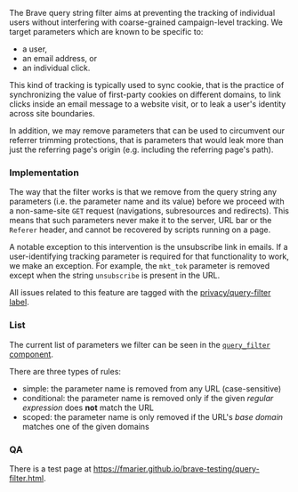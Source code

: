 The Brave  query string filter aims at preventing the tracking of individual users without interfering with coarse-grained campaign-level tracking. We target parameters which are known to be specific to:
- a user,
- an email address, or
- an individual click.

This kind of tracking is typically used to sync cookie, that is the practice of synchronizing the value of first-party cookies on different domains, to link clicks inside an email message to a website visit, or to leak a user's identity across site boundaries.

In addition, we may remove parameters that can be used to circumvent our referrer trimming protections, that is parameters that would leak more than just the referring page's origin (e.g. including the referring page's path).

### Implementation

The way that the filter works is that we remove from the query string any parameters (i.e. the parameter name and its value) before we proceed with a non-same-site `GET` request (navigations, subresources and redirects). This means that such parameters never make it to the server, URL bar or the `Referer` header, and cannot be recovered by scripts running on a page.

A notable exception to this intervention is the unsubscribe link in emails. If a user-identifying tracking parameter is required for that functionality to work, we make an exception. For example, the `mkt_tok` parameter is removed except when the string `unsubscribe` is present in the URL.

All issues related to this feature are tagged with the [privacy/query-filter label](https://github.com/brave/brave-browser/issues?q=label%3Aprivacy%2Fquery-filter+).

### List

The current list of parameters we filter can be seen in the [`query_filter` component](https://github.com/brave/brave-core/blob/master/components/query_filter/utils.cc#L21).

There are three types of rules:

- simple: the parameter name is removed from any URL (case-sensitive)
- conditional: the parameter name is removed only if the given *regular expression* does **not** match the URL
- scoped: the parameter name is only removed if the URL's *base domain* matches one of the given domains

### QA

There is a test page at <https://fmarier.github.io/brave-testing/query-filter.html>.